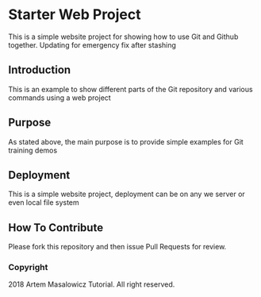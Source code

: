 # Starter Web Project

This is a simple website project for showing how to use Git and Github together. Updating for emergency fix after stashing

## Introduction

This is an example to show different parts of the Git repository and various commands using a web project

## Purpose

As stated above, the main purpose is to provide simple examples for Git training demos

## Deployment

This is a simple website project, deployment can be on any we server or even local file system

## How To Contribute

Please fork this repository and then issue Pull Requests for review.

### Copyright

2018 Artem Masalowicz Tutorial. All right reserved.